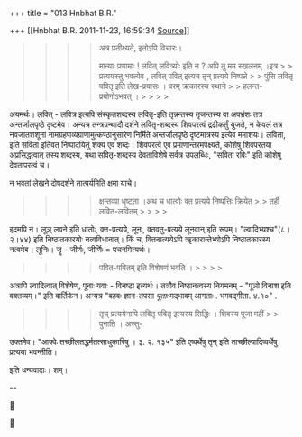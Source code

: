 +++
title = "013 Hnbhat B.R."

+++
[[Hnbhat B.R.	2011-11-23, 16:59:34 [Source](https://groups.google.com/g/bvparishat/c/yFPvlqDA6ZA)]]



> 
> > > 
> > > > 
> > > > 
> > > >   
> > > > 
> > > > अत्र प्रतीक्ष्यते, इतोऽपि विचारः।
> > > > 
> > > > 
> > > > 
> > > > 
> > > > मान्याः प्रणामाः ! लवित् लवित्र्योः इति न ? अपि तु मम स्खलनम् ।इत्र > > प्रत्ययस्तु भवत्येव , लवित् पवित् इत्यत्र तृन् प्रत्यये निष्पन्ने > > पुंसि लवितृ पवितृ इति लेख-प्रयासः । परम् ऋकारस्य स्थाने > > हलन्त-प्रयोगोऽभवत् । > > > > 
> > > > 
> > 

  
अयमर्थः। लवित् - लवित्र इत्यपि संस्कृतशब्दस्य लवितृ-इति तृन्नन्तस्य तृजन्तस्य वा अपभ्रंशः तत्र अन्तर्जालपृष्ठे दृष्टमेव। अन्यत्र तन्त्रग्रन्थादौ दर्शने लवितृ-शब्दस्य शिवपरत्वं द्रढीकर्तुं युजते, न केवलं तत्र नवजातशशूनां नामग्रहणव्यग्राणामुत्कण्ठानुसारेण निर्मिते अन्तर्जालपृष्ठे दृष्टमात्रस्य इत्येव ममाशयः। लविता, इति सविता इतिवत् निष्पादयितुं शक्य एव शब्दः। शिवपरत्वे एव प्रमाणान्तरमपेक्ष्यते, कोशेषु शिवपरतया अप्रसिद्धत्वात् तस्य शब्दस्य, यथा सवितृ-शब्दस्य देवताविशेषे सर्वत्र उपलब्धिः, "सविता रविः" इति कोशेषु देवतापरत्वं च।  
  
न भवतां लेखने दोषदर्शने तात्पर्यमिति क्षमा याचे।  
  


> 
> > > 
> > > > 
> > > > क्षन्तव्या धृष्टता ।अथ च धात्वोः क्त प्रत्यये निष्पत्तिः क्रियेत > > तर्ही लवित-लवितम् > > > > 
> > > > 
> > 

  
  
इदमपि न। लूञ् लवने इति धातोः, क्त-प्रत्यये, लूनः, क्तवतु-प्रत्यये लूनवान् इति रूपम्। "ल्वादिभ्यश्च"(८।२।४४) इति निष्ठातकारयोः नत्वविधानात्। किं च, क्तिन्प्रत्ययेऽपि ॠकारान्तेभ्योऽपि निष्ठातकारस्य नत्वमेव। लूनिः। जॄ - जीर्णः, जीर्णिः = पचनमित्यर्थः।  
  


> 
> > > 
> > > > 
> > > > पवित-पवितम् इति विशेषणं भवति । > > > > 
> > > > 
> > 

  
अत्रापि ल्वादित्वात् विशेषेण, पूनाः यवाः - विनष्टा इत्यर्थः। तत्रौव निष्ठानत्वस्य नियमनम् - "पूञो विनाश इति वक्तव्यम्।" इति वार्तिकेन। अन्यत्र "बहवः ज्ञान-तपसा *पूताः* मद्भावम् आगताः . भगवद्गीता. ४.१०" .  
  


> 
> > > 
> > > > 
> > > > तृच् प्रत्ययेनापि लवितृ पवितृ इत्यस्य सिद्धिः । शिवस्य पूजा महीं > > पुनाति । अस्तु-  
> > > > 
> > > > 
> > 

  
  
उक्तमेव। "आक्वेः तच्छीलतद्धर्मतत्साधुकारिषु । ३. २. १३५" इति एष्वर्थेषु तृन् इति ताच्छील्यादिष्वर्थेषु प्रत्यया भवन्तीति।  
  
इति धन्यवादाः। शम्।  
  
--





